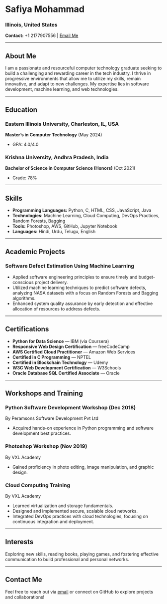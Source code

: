 # Safiya Mohammad

### Illinois, United States  
**Contact:** +1 2177907556 | [Email Me](mailto:safiyamohammad25@gmail.com)

---

## About Me
I am a passionate and resourceful computer technology graduate seeking to build a challenging and rewarding career in the tech industry. I thrive in progressive environments that allow me to utilize my skills, remain innovative, and adapt to new challenges. My expertise lies in software development, machine learning, and web technologies.

---

## Education

### Eastern Illinois University, Charleston, IL, USA
**Master’s in Computer Technology** (May 2024)  
- GPA: 4.0/4.0

### Krishna University, Andhra Pradesh, India
**Bachelor of Science in Computer Science (Honors)** (Oct 2021)  
- Grade: 78%

---

## Skills
- **Programming Languages:** Python, C, HTML, CSS, JavaScript, Java
- **Technologies:** Machine Learning, Cloud Computing, DevOps Practices, Random Forests, Bagging
- **Tools:** Photoshop, AWS, GitHub, Jupyter Notebook
- **Languages:** Hindi, Urdu, Telugu, English

---

## Academic Projects

### Software Defect Estimation Using Machine Learning
- Applied software engineering principles to ensure timely and budget-conscious project delivery.
- Utilized machine learning techniques to predict software defects, analyzing NASA datasets with a focus on Random Forests and Bagging algorithms.
- Enhanced system quality assurance by early detection and effective allocation of resources to address defects.

---

## Certifications
- **Python for Data Science** — IBM (via Coursera)
- **Responsive Web Design Certification** — freeCodeCamp
- **AWS Certified Cloud Practitioner** — Amazon Web Services
- **Certified in C Programming** — NPTEL
- **Certified in Blockchain Technology** — Udemy
- **W3C Web Development Certification** — W3Schools
- **Oracle Database SQL Certified Associate** — Oracle

---

## Workshops and Training

### Python Software Development Workshop (Dec 2018)
By Peramsons Software Development Pvt Ltd
- Acquired hands-on experience in Python programming and software development best practices.

### Photoshop Workshop (Nov 2019)
By VXL Academy
- Gained proficiency in photo editing, image manipulation, and graphic design.

### Cloud Computing Training
By VXL Academy
- Learned virtualization and storage fundamentals.
- Designed and implemented secure, scalable cloud networks.
- Integrated DevOps practices with cloud technologies, focusing on continuous integration and deployment.

---

## Interests
Exploring new skills, reading books, playing games, and fostering effective communication to build professional and personal networks.

---

## Contact Me
Feel free to reach out via [email](mailto:safiyamohammad25@gmail.com) or connect on GitHub to explore projects and collaborations!

